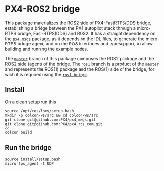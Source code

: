# PX4-ROS2 bridge

This package materializes the ROS2 side of PX4-FastRTPS/DDS bridge, establishing a bridge between the PX4 autopilot stack through a micro-RTPS bridge, Fast-RTPS(DDS) and ROS2. It has a straight dependency on the [`px4_msgs`](https://github.com/PX4/px4_msgs) package, as it depends on the IDL files, to generate the micro-RTPS bridge agent, and on the ROS interfaces and typesupport, to allow building and running the example nodes.

The [`master`](https://github.com/PX4/px4_ros_com/tree/master) branch of this package composes the ROS2 package and the ROS2 side (agent) of the bridge. The [`ros1`](https://github.com/PX4/px4_ros_com/tree/ros1) branch is a product of the `master` and represents the ROS(1) package and the ROS(1) side of the bridge, for wich it is required using the [`ros1_bridge`](https://github.com/ros2/ros1_bridge).


## Install

On a clean setup run this

```
source /opt/ros/foxy/setup.bash
mkdir -p colcon-ws/src && cd colcon-ws/src
git clone git@github.com:PX4/px4_msgs.git
git clone git@github.com:PX4/px4_ros_com.git
cd ..
colcon build
```


## Run the bridge

```
source install/setup.bash
micrortps_agent -t UDP
```